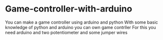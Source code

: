 # Game-controller-with-arduino
You can make a game controller using arduino and python
With some basic knowledge of python and arduino you can own game contrller
For this you need arduino and two potentiometer and some jumper wires
